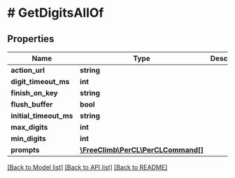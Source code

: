 # # GetDigitsAllOf

## Properties

Name | Type | Description | Notes
------------ | ------------- | ------------- | -------------
**action_url** | **string** |  | [optional] 
**digit_timeout_ms** | **int** |  | [optional] 
**finish_on_key** | **string** |  | [optional] 
**flush_buffer** | **bool** |  | [optional] 
**initial_timeout_ms** | **string** |  | [optional] 
**max_digits** | **int** |  | [optional] 
**min_digits** | **int** |  | [optional] 
**prompts** | [**\FreeClimb\PerCL\PerCLCommand[]**](PerCLCommand.md) |  | [optional] 

[[Back to Model list]](../../README.md#documentation-for-models) [[Back to API list]](../../README.md#documentation-for-api-endpoints) [[Back to README]](../../README.md)


